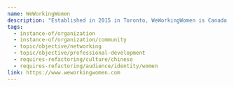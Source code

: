 ```yaml
---
name: WeWorkingWomen
description: "Established in 2015 in Toronto, WeWorkingWomen is Canada's leading community platform connecting overseas Chinese women. With the mission of inspiring personal, professional, and business growth through unity and community, WeWorkingWomen offers quality content focused on personal growth and professional development, networking, seminars, events and educational courses. The organization has 100,000+ subscribers with regional chapters in Toronto, Ottawa, Montreal and Vancouver, and hosts the annual Grand Impact Awards celebrating achievements of overseas Chinese women."
tags:
  - instance-of/organization
  - instance-of/organization/community
  - topic/objective/networking
  - topic/objective/professional-development
  - requires-refactoring/culture/chinese
  - requires-refactoring/audience/identity/women
link: https://www.weworkingwomen.com
---
```

